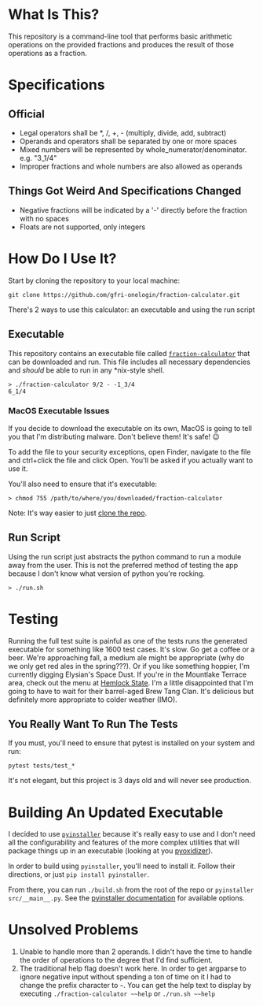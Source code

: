 # What Is This?
This repository is a command-line tool that performs basic arithmetic operations on the provided
fractions and produces the result of those operations as a fraction.

# Specifications
## Official
* Legal operators shall be *, /, +, - (multiply, divide, add, subtract)
* Operands and operators shall be separated by one or more spaces
* Mixed numbers will be represented by whole_numerator/denominator. e.g. "3_1/4"
* Improper fractions and whole numbers are also allowed as operands

## Things Got Weird And Specifications Changed
* Negative fractions will be indicated by a '-' directly before the fraction with no spaces
* Floats are not supported, only integers

# How Do I Use It?
Start by cloning the repository to your local machine:
```
git clone https://github.com/gfri-onelogin/fraction-calculator.git
```

There's 2 ways to use this calculator: an executable and using the run script

## Executable
This repository contains an executable file called [`fraction-calculator`](fraction-calculator)
that can be downloaded and run. This file includes all necessary dependencies and *should*
be able to run in any *nix-style shell.

```
> ./fraction-calculator 9/2 - -1_3/4
6_1/4
```

### MacOS Executable Issues
If you decide to download the executable on its own, MacOS is going to tell you that I'm
distributing malware. Don't believe them! It's safe! 😉

To add the file to your security exceptions, open Finder, navigate to the file  and ctrl+click
the file and click Open. You'll be asked if you actually want to use it.

You'll also need to ensure that it's executable:
```
> chmod 755 /path/to/where/you/downloaded/fraction-calculator
```

Note: It's way easier to just [clone the repo](#-how-do-i-use-it).

## Run Script
Using the run script just abstracts the python command to run a module away from the user. This
is not the preferred method of testing the app because I don't know what version of python you're
rocking.

```
> ./run.sh
```

# Testing
Running the full test suite is painful as one of the tests runs the generated executable for
something like 1600 test cases. It's slow. Go get a coffee or a beer. We're approaching fall,
a medium ale might be appropriate (why do we only get red ales in the spring???). Or if you
like something hoppier, I'm currently digging Elysian's Space Dust. If you're in the Mountlake
Terrace area, check out the menu at [Hemlock State](https://www.hemlockstate.com). I'm a little
disappointed that I'm going to have to wait for their barrel-aged Brew Tang Clan. It's delicious
but definitely more appropriate to colder weather (IMO).

## You Really Want To Run The Tests
If you must, you'll need to ensure that pytest is installed on your system and run:
```
pytest tests/test_*
```

It's not elegant, but this project is 3 days old and will never see production.

# Building An Updated Executable
I decided to use [`pyinstaller`](https://www.pyinstaller.org) because it's really easy to use
and I don't need all the configurability and features of the more complex utilities that will
package things up in an executable (looking at you [pyoxidizer](https://pyoxidizer.readthedocs.io/en/stable/)).

In order to build using `pyinstaller`, you'll need to install it. Follow their directions, or
just `pip install pyinstaller`.

From there, you can run `./build.sh` from the root of the repo or `pyinstaller src/__main__.py`.
See the [pyinstaller documentation](https://pyinstaller.readthedocs.io/en/stable/usage.html#options) for available options.

# Unsolved Problems
1. Unable to handle more than 2 operands. I didn't have the time to handle the order of operations
   to the degree that I'd find sufficient.
1. The traditional help flag doesn't work here. In order to get argparse to ignore negative input
   without spending a ton of time on it I had to change the prefix character to `~`. You can get
   the help text to display by executing `./fraction-calculator ~~help` or `./run.sh ~~help`
